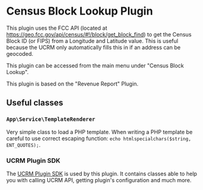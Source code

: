 # Census Block Lookup Plugin

This plugin uses the FCC API (located at https://geo.fcc.gov/api/census/#!/block/get_block_find) to get the Census Block ID (or FIPS) from a Longitude and Latitude value.  This is useful because the UCRM only automatically fills this in if an address can be geocoded.

This plugin can be accessed from the main menu under "Census Block Lookup".

This plugin is based on the "Revenue Report" Plugin.

## Useful classes

### `App\Service\TemplateRenderer`

Very simple class to load a PHP template. When writing a PHP template be careful to use correct escaping function: `echo htmlspecialchars($string, ENT_QUOTES);`.

### UCRM Plugin SDK
The [UCRM Plugin SDK](https://github.com/Ubiquiti-App/UCRM-Plugin-SDK) is used by this plugin. It contains classes able to help you with calling UCRM API, getting plugin's configuration and much more.


